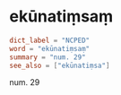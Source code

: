 # ekūnatiṃsaṃ

``` toml
dict_label = "NCPED"
word = "ekūnatiṃsaṃ"
summary = "num. 29"
see_also = ["ekūnatiṃsa"]
```

num. 29

